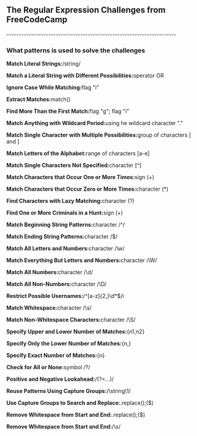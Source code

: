 <h2>The Regular Expression Challenges from FreeCodeCamp </h2>
<p>---------------------------------------------------------------------</p>

<h3>What patterns is used to solve the challenges </h3>
<p><strong>Match Literal Strings:</strong>/string/</p>
<p><strong>Match a Literal String with Different Possibilities:</strong>operator OR</p>
<p><strong>Ignore Case While Matching:</strong>flag "i"</p>
<p><strong>Extract Matches:</strong>match()</p>
<p><strong>Find More Than the First Match:</strong>flag "g"; flag "i"</p>
<p><strong>Match Anything with Wildcard Period:</strong>using he wildcard character "."</p>
<p><strong>Match Single Character with Multiple Possibilities:</strong>group of characters [ and ]</p>
<p><strong>Match Letters of the Alphabet:</strong>range of characters [a-e]</p>
<p><strong>Match Single Characters Not Specified:</strong>character [^] </p>
<p><strong>Match Characters that Occur One or More Times:</strong>sign (+) </p>
<p><strong>Match Characters that Occur Zero or More Times:</strong>character (*) </p>
<p><strong>Find Characters with Lazy Matching:</strong>character (?) </p>
<p><strong>Find One or More Criminals in a Hunt:</strong>sign (+) </p>
<p><strong>Match Beginning String Patterns:</strong>character /^/ </p>
<p><strong>Match Ending String Patterns:</strong>character /$/ </p>
<p><strong>Match All Letters and Numbers:</strong>character /\w/ </p>
<p><strong>Match Everything But Letters and Numbers:</strong>character /\W/ </p>
<p><strong>Match All Numbers:</strong>character /\d/ </p>
<p><strong>Match All Non-Numbers:</strong>character /\D/ </p>
<p><strong>Restrict Possible Usernames:</strong>/^[a-z]{2,}\d*$/i</p>
<p><strong>Match Whitespace:</strong>character /\s/ </p>
<p><strong>Match Non-Whitespace Characters:</strong>character /\S/ </p>
<p><strong>Specify Upper and Lower Number of Matches:</strong>{n1,n2}</p>
<p><strong>Specify Only the Lower Number of Matches:</strong>{n,}</p>
<p><strong>Specify Exact Number of Matches:</strong>{n}</p>
<p><strong>Check for All or None:</strong>symbol /?/</p>
<p><strong>Positive and Negative Lookahead:</strong>/(?=...)/</p>
<p><strong>Reuse Patterns Using Capture Groups:</strong>/\string\1/</p>
<p><strong>Use Capture Groups to Search and Replace:</strong>.replace();($)</p>
<p><strong>Remove Whitespace from Start and End:</strong>.replace();($)</p>
<p><strong>Remove Whitespace from Start and End:</strong>/\s/</p>

